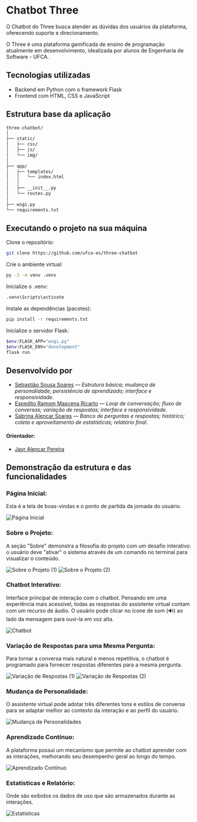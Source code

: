 # Chatbot Three

O Chatbot do Three busca atender as dúvidas dos usuários da plataforma, oferecendo suporte e direcionamento.

O Three é uma plataforma gamificada de ensino de programação atualmente em desenvolvimento, idealizada por alunos de Engenharia de Software - UFCA.

## Tecnologias utilizadas
- Backend em Python com o framework Flask
- Frontend com HTML, CSS e JavaScript

## Estrutura base da aplicação
```bash
three-chatbot/
│
├── static/
│   ├── css/
│   ├── js/
│   └── img/
│
├── app/
│   ├── templates/
│   │   └── index.html
│   │
│   ├── __init__.py
│   └── routes.py
│
├── wsgi.py
└── requirements.txt
```

## Executando o projeto na sua máquina

Clone o repositório:
```bash
git clone https://github.com/ufca-es/three-chatbot
```

Crie o ambiente virtual:
```bash
py -3 -m venv .venv
```

Inicialize o .venv:
```bash
.venv\Scripts\activate
```

Instale as dependências (pacotes):
```bash
pip install -r requirements.txt
```

Inicialize o servidor Flask:
```bash
$env:FLASK_APP="wsgi.py"
$env:FLASK_ENV="development"
flask run
```

## Desenvolvido por
- [Sebastião Sousa Soares](https://github.com/SebastiaoSoares) — _Estrutura básica; mudança de personalidade; persistência de aprendizado; interface e responsividade_.
- [Espedito Ramom Mascena Ricarto](https://github.com/RamomRicarto) — _Loop de conversação; fluxo de conversas; variação de respostas; interface e responsividade_.
- [Sabrina Alencar Soares](https://github.com/sabrinaalencaar) — _Banco de perguntas e respostas; histórico; coleta e aproveitamento de estatísticas; relatório final_.

#### Orientador:
- [Jayr Alencar Pereira](https://github.com/jayralencar)

## Demonstração da estrutura e das funcionalidades
### Página Inicial:
Esta é a tela de boas-vindas e o ponto de partida da jornada do usuário.

![Página Inicial](./app/static/img/readme/pag-inicial.png)

### Sobre o Projeto:
A seção "Sobre" demonstra a filosofia do projeto com um desafio interativo: o usuário deve "ativar" o sistema através de um comando no terminal para visualizar o conteúdo.

![Sobre o Projeto (1)](./app/static/img/readme/sobre-1.png)
![Sobre o Projeto (2)](./app/static/img/readme/sobre-2.png)

### Chatbot Interativo:
Interface principal de interação com o chatbot. Pensando em uma experiência mais acessível, todas as respostas do assistente virtual contam com um recurso de áudio. O usuário pode clicar no ícone de som (🔊) ao lado da mensagem para ouvi-la em voz alta.

![Chatbot](./app/static/img/readme/chat.png)

### Variação de Respostas para uma Mesma Pergunta:
Para tornar a conversa mais natural e menos repetitiva, o chatbot é programado para fornecer respostas diferentes para a mesma pergunta.

![Variação de Respostas (1)](./app/static/img/readme/respostas-1.png)
![Variação de Respostas (2)](./app/static/img/readme/respostas-2.png)

### Mudança de Personalidade:
O assistente virtual pode adotar três diferentes tons e estilos de conversa para se adaptar melhor ao contexto da interação e ao perfil do usuário.

![Mudança de Personalidades](./app/static/img/readme/personalidades.png)

### Aprendizado Contínuo:
A plataforma possui um mecanismo que permite ao chatbot aprender com as interações, melhorando seu desempenho geral ao longo do tempo.

![Aprendizado Contínuo](./app/static/img/readme/aprendizado.png)

### Estatísticas e Relatório:
Onde são exibidos os dados de uso que são armazenados durante as interações.

![Estatísticas](./app/static/img/readme/estatisticas.png) 
